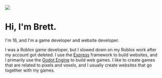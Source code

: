 <html>
  <body>
    <img src="[https://cdn.discordapp.com/attachments/1321932776529858604/1327104465475473479/Screenshot_2025-01-09_203808.png?ex=67828298&is=67813118&hm=8bfd21a01dba148b452fc9731bd1bdef0b7a70a37a7a402fbc9017486bbb39c4&](https://cdn.discordapp.com/attachments/1172583437870313482/1338346521405423752/Screenshot_2025-02-08_185051.png?ex=67ab6893&is=67aa1713&hm=ac8122e4199fe8f1ef6520b6b5653accc971a427a6d0610b5a494f65faa5d228&)">
    <h1>Hi, I'm Brett.</h1>
    <p>I'm 16, and I'm a game developer and website developer.</p>
    <p>I was a Roblox game developer, but I slowed down on my Roblox work after my account got deleted. I use the <a href="https://expressjs.com/">Express</a> framework to build websites, and I primarily use the <a href="https://godotengine.org">Godot Engine</a> to build web games. I like to create games that are related to pixels and voxels, and I usually create websites that go together with my games.</p>
  </body>
</html>


<!--
**PlasmaticSquid/PlasmaticSquid** is a ✨ _special_ ✨ repository because its `README.md` (this file) appears on your GitHub profile.

Here are some ideas to get you started:

- 🔭 I’m currently working on ...
- 🌱 I’m currently learning ...
- 👯 I’m looking to collaborate on ...
- 🤔 I’m looking for help with ...
- 💬 Ask me about ...
- 📫 How to reach me: ...
- 😄 Pronouns: ...
- ⚡ Fun fact: ...
-->
